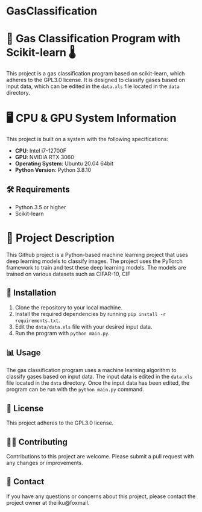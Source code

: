 # GasClassification
# 📝 Gas Classification Program with Scikit-learn 🌡️

This project is a gas classification program based on scikit-learn, which adheres to the GPL3.0 license. It is designed to classify gases based on input data, which can be edited in the `data.xls` file located in the `data` directory. 


# 🖥️ CPU & GPU System Information
This project is built on a system with the following specifications:
- **CPU**: Intel i7-12700F
- **GPU**: NVIDIA RTX 3060
- **Operating System**: Ubuntu 20.04 64bit
- **Python Version**: Python 3.8.10


## 🛠️ Requirements
- Python 3.5 or higher
- Scikit-learn

# 📖 Project Description

This Github project is a Python-based machine learning project that uses deep learning models to classify images. The project uses the PyTorch framework to train and test these deep learning models. The models are trained on various datasets such as CIFAR-10, CIF

## 🔧 Installation
1. Clone the repository to your local machine.
2. Install the required dependencies by running `pip install -r requirements.txt`.
3. Edit the `data/data.xls` file with your desired input data.
4. Run the program with `python main.py`.

## 📊 Usage
The gas classification program uses a machine learning algorithm to classify gases based on input data. The input data is edited in the `data.xls` file located in the `data` directory. Once the input data has been edited, the program can be run with the `python main.py` command.

## 📜 License
This project adheres to the GPL3.0 license.

## 👨‍💻 Contributing
Contributions to this project are welcome. Please submit a pull request with any changes or improvements.

## 📧 Contact
If you have any questions or concerns about this project, please contact the project owner at theiiku@foxmail.
